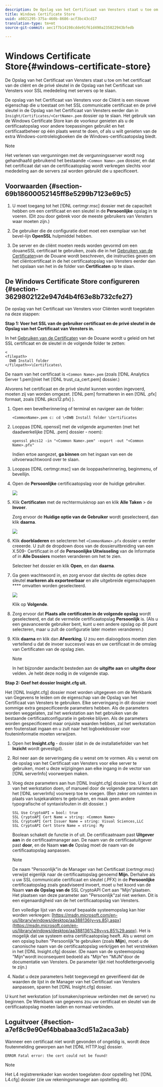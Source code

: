 ```yaml
---
description: De Opslag van het Certificaat van Vensters staat u toe om het certificaat van de cliënt en de privé sleutel in de Opslag van het Certificaat van Vensters voor SSL mededeling met servers op te slaan.
title: Windows Certificate Store
uuid: a8021295-375a-460b-8686-acf3bc43cd17
translation-type: tm+mt
source-git-commit: aec1f7b14198cdde91f61d490a235022943bfedb

---
```



# Windows Certificate Store{#windows-certificate-store}

De Opslag van het Certificaat van Vensters staat u toe om het certificaat van de cliënt en de privé sleutel in de Opslag van het Certificaat van Vensters voor SSL mededeling met servers op te slaan.

De opslag van het Certificaat van Vensters voor de Cliënt is een nieuwe eigenschap die u toestaat om het SSL communicatie certificaat en de privé sleutel in de Opslag van het Certificaat van Vensters eerder dan in `Insight/Certificates/<CertName>.pem` dossier op te slaan. Het gebruik van de Windows Certificate Store kan de voorkeur genieten als u de certificaatopslag voor andere toepassingen gebruikt en het certificaatbeheer op één plaats wenst te doen, of als u wilt genieten van de extra Windows-controlelogboeken die de Windows-certificaatopslag biedt.

>[!NOTE]
>
>Het verlenen van vergunningen met de vergunningsserver wordt nog gehandhaafd gebruikend het bestaande `<Common Name>.pem` dossier, en dat het certificaat dat van de certificaatopslag wordt verkregen slechts voor mededeling aan de servers zal worden gebruikt die u specificeert.

## Voorwaarden {#section-69b18600052145ff8e5299b7123e69c5}

1. U moet toegang tot het [!DNL certmgr.msc] dossier met de capaciteit hebben om een certificaat en een sleutel in de **Persoonlijke** opslag in te voeren. (Dit zou door gebrek voor de meeste gebruikers van Vensters waar moeten zijn.)

1. De gebruiker die de configuratie doet moet een exemplaar van het bevel-lijn **OpenSSL** hulpmiddel hebben.
1. De server en de cliënt moeten reeds worden gevormd om een douaneSSL certificaat te gebruiken, zoals die in het [Gebruiken van de Certificaten](../../../../../home/c-inst-svr/c-install-ins-svr/t-install-proc-inst-svr-dpu/c-dnld-dgtl-cert/using-custom-certificates-dwb.md#concept-ee6a9b5015f84a0ba64a11428b0a72dd)van de Douane wordt beschreven, die instructies geven om het cliëntcertificaat in de het certificaatopslag van Vensters eerder dan het opslaan van het in de folder van **Certificaten** op te slaan.

## De Windows Certificate Store configureren {#section-3629802122e947d4b4f63e8b732cfe27}

De opslag van het Certificaat van Vensters voor Cliënten wordt toegelaten na deze stappen:

**Stap 1: Voer het SSL van de gebruiker certificaat en de privé sleutel in de Opslag van het Certificaat van Vensters in.**

In het [Gebruiken van de Certificaten](../../../../../home/c-inst-svr/c-install-ins-svr/t-install-proc-inst-svr-dpu/c-dnld-dgtl-cert/using-custom-certificates-dwb.md#concept-ee6a9b5015f84a0ba64a11428b0a72dd) van de Douane wordt u geleid om het SSL certificaat en de sleutel in de volgende folder te zetten:

```
< 
<filepath>
  DWB Install folder 
</filepath>>\Certificates\
```

De naam van het certificaat is `<Common Name>.pem` (zoals [!DNL Analytics Server 1.pem](niet het [!DNL trust_ca_cert.pem] dossier.)

Alvorens het certificaat en de privé sleutel kunnen worden ingevoerd, moeten zij van worden omgezet. [!DNL pem] formatteren in een [!DNL .pfx] formaat, zoals [!DNL pkcs12.pfx] ).

1. Open een bevelherinnering of terminal en navigeer aan de folder:

   ```
   <CommonName>.pem c: cd \<DWB Install folder \Certificates
   ```

1. Looppas [!DNL openssl] met de volgende argumenten (met het daadwerkelijke [!DNL .pem] dossier - noem):

   ```
   openssl pkcs12 -in "<Common Name>.pem" -export -out "<Common Name>.pfx"
   ```

   Indien ertoe aangezet, **ga binnen** om het ingaan van een de uitvoerwachtwoord over te slaan.

1. Looppas [!DNL certmgr.msc] van de looppasherinnering, beginmenu, of bevellijn.
1. Open de **Persoonlijke** certificaatopslag voor de huidige gebruiker.

   ![](assets/6_5_crypto_api_0.png)

1. Klik **Certificaten** met de rechtermuisknop aan en klik **Alle Taken** > de **Invoer**.

   Zorg ervoor de **Huidige optie van de Gebruiker** wordt geselecteerd, dan klik **daarna**.

   ![](assets/6_5_crypto_api_4.png)

1. Klik **doorbladeren** en selecteren het `<CommonName>.pfx` dossier u eerder creeerde. U zult de dropdown doos van de dossieruitbreiding van een X.509- Certificaat in of de **Persoonlijke Uitwisseling** van de Informatie of in **Alle Dossiers** moeten veranderen om het te zien.

   Selecteer het dossier en klik **Open**, en dan **daarna**.

1. Ga geen wachtwoord in, en zorg ervoor dat slechts de opties deze sleutel **markeren als exporteerbaar** en alle uitgebreide eigenschappen **** omvatten worden geselecteerd.

   ![](assets/6_5_crypto_api_3.png)

   Klik op **Volgende**.

1. Zorg ervoor dat **Plaats alle certificaten in de volgende opslag** wordt geselecteerd, en dat de vermelde certificaatopslag **Persoonlijk** is. (Als u een geavanceerde gebruiker bent, kunt u een andere opslag op dit punt selecteren, maar u zult de configuratie later moeten veranderen.)

1. Klik **daarna** en klik dan **Afwerking**. U zou een dialoogdoos moeten zien vertellend u dat de invoer succesvol was en uw certificaat in de omslag van Certificaten van de opslag zien.

   >[!NOTE]
   >
   >In het bijzonder aandacht besteden aan de **uitgifte aan** en **uitgifte door** velden. Je hebt deze nodig in de volgende stap.

**Stap 2: Geef het dossier Insight.cfg uit.**

Het [!DNL Insight.cfg] dossier moet worden uitgegeven om de Werkbank van Gegevens te leiden om de eigenschap van de Opslag van het Certificaat van Vensters te gebruiken. Elke serveringang in dit dossier moet sommige extra gespecificeerde parameters hebben. Als de parameters worden weggelaten, zal het werkstation aan het gebruiken van de bestaande certificaatconfiguratie in gebreke blijven. Als de parameters worden gespecificeerd maar onjuiste waarden hebben, zal het werkstation een foutenstaat ingaan en u zult naar het logboekdossier voor fouteninformatie moeten verwijzen.

1. Open het **Insight.cfg** - dossier (dat in de de installatiefolder van het **Inzicht** wordt gevestigd).

1. Rol neer aan de serveringang die u wenst om te vormen. Als u wenst om de opslag van het Certificaat van Vensters voor elke server te gebruiken, moet u deze wijzigingen aan elke ingang in de vector van [!DNL serverInfo] voorwerpen maken.
1. Voeg deze parameters aan hun [!DNL Insight.cfg] dossier toe. U kunt dit van het werkstation doen, of manueel door de volgende parameters aan het [!DNL serverInfo] voorwerp toe te voegen. (Ben zeker om ruimten in plaats van lusjekarakters te gebruiken, en maak geen andere typografische of syntaxisfouten in dit dossier. )

   ```
   SSL Use CryptoAPI = bool: true  
   SSL CryptoAPI Cert Name = string: <Common Name>  
   SSL CryptoAPI Cert Issuer Name = string: Visual Sciences,LLC  
   SSL CryptoAPI Cert Store Name = string: My 
   ```

   Boolean schakelt de functie in of uit. De certificaatnaam past **Uitgever aan** in de certificaatmanager aan. De naam van de certificaatuitgever past **door**, en de Naam **van de** Opslag moet de naam van de certificaatopslag aanpassen.

   >[!NOTE]
   >
   >De naam &quot;Persoonlijk&quot;in de Manager van het Certificaat (certmgr.msc) verwijst eigenlijk naar de certificaatopslag genoemd **Mijn.** Derhalve als u uw SSL communicatie certificaat en sleutel (.PFX) in de **Persoonlijke** certificaatopslag zoals geadviseerd invoert, moet u het koord van de Naam **van de Opslag van de** SSL CryptoAPI Cert aan &quot;Mijn&quot;plaatsen. Het plaatsen van deze parameter aan &quot;Persoonlijk&quot;zal niet werken. Dit is een eigenaardigheid van de het certificaatopslag van Vensters.

   Een volledige lijst van de vooraf bepaalde systeemopslag kan hier worden verkregen: [https://msdn.microsoft.com/en-us/library/windows/desktop/aa388136(v=vs.85).aspx](https://msdn.microsoft.com/en-us/library/windows/desktop/aa388136%28v=vs.85%29.aspx). Het is mogelijk dat uw systeem extra certificaatopslag heeft. Als u wenst om een opslag buiten &quot;Persoonlijk&quot;te gebruiken (zoals **Mijn**), moet u de canonische naam van de certificaatopslag verkrijgen en het verstrekken in het [!DNL Insight.cfg] dossier. (De naam van de systeemopslag &quot;Mijn&quot;wordt inconsequent bedoeld als &quot;Mijn&quot;en &quot;MIJN&quot;door de documentatie van Vensters. De parameter lijkt niet hoofdlettergevoelig te zijn.)

1. Nadat u deze parameters hebt toegevoegd en geverifieerd dat de waarden de lijst in de Manager van het Certificaat van Vensters aanpassen, sparen het [!DNL Insight.cfg] dossier.

U kunt het werkstation (of losmaken/opnieuw verbinden met de server) nu beginnen. De Werkbank van gegevens zou uw certificaat en sleutel van de certificaatopslag moeten laden en normaal verbinden.

## Loguitvoer {#section-a7ef8c9e90ef4bbabaa3cd51a2aca3ab}

Wanneer een certificaat niet wordt gevonden of ongeldig is, wordt deze foutenmelding geworpen aan het [!DNL HTTP.log] dossier.

```
ERROR Fatal error: the cert could not be found!
```

>[!NOTE]
>
>Het L4 registrerenkader kan worden toegelaten door opstelling het [!DNL L4.cfg] dossier (zie uw rekeningsmanager aan opstelling dit).
